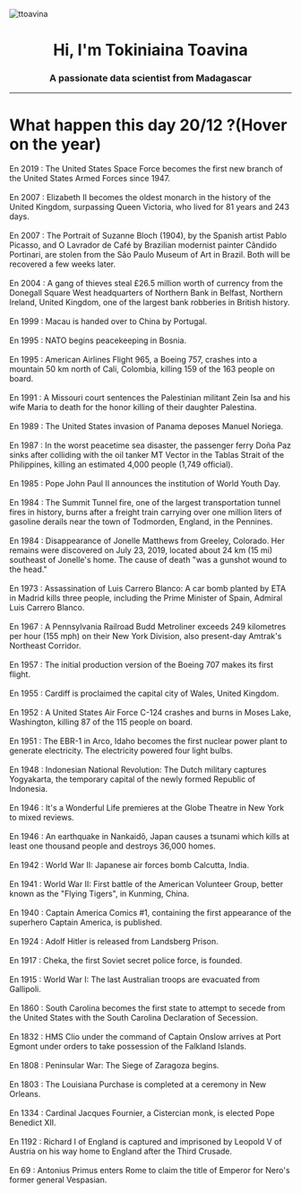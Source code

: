
<p align="left"> <img src="https://komarev.com/ghpvc/?username=ttoavina&label=Profile%20views&color=0e75b6&style=flat" alt="ttoavina" /> </p>
<h1 align="center">Hi, I'm Tokiniaina Toavina</h1>
<h3 align="center">A passionate data scientist from Madagascar</h3>
    
<hr/>
<h1> What happen this day 20/12 ?(Hover on the year)</h1>

En 2019 : The United States Space Force becomes the first new branch of the United States Armed Forces since 1947.
<br/><br/>
En 2007 : Elizabeth II becomes the oldest monarch in the history of the United Kingdom, surpassing Queen Victoria, who lived for 81 years and 243 days.
<br/><br/>
En 2007 : The Portrait of Suzanne Bloch (1904), by the Spanish artist Pablo Picasso, and O Lavrador de Café by Brazilian modernist painter Cândido Portinari, are stolen from the São Paulo Museum of Art in Brazil. Both will be recovered a few weeks later.
<br/><br/>
En 2004 : A gang of thieves steal £26.5 million worth of currency from the Donegall Square West headquarters of Northern Bank in Belfast, Northern Ireland, United Kingdom, one of the largest bank robberies in British history.
<br/><br/>
En 1999 : Macau is handed over to China by Portugal.
<br/><br/>
En 1995 : NATO begins peacekeeping in Bosnia.
<br/><br/>
En 1995 : American Airlines Flight 965, a Boeing 757, crashes into a mountain 50 km north of Cali, Colombia, killing 159 of the 163 people on board.
<br/><br/>
En 1991 : A Missouri court sentences the Palestinian militant Zein Isa and his wife Maria to death for the honor killing of their daughter Palestina.
<br/><br/>
En 1989 : The United States invasion of Panama deposes Manuel Noriega.
<br/><br/>
En 1987 : In the worst peacetime sea disaster, the passenger ferry Doña Paz sinks after colliding with the oil tanker MT Vector in the Tablas Strait of the Philippines, killing an estimated 4,000 people (1,749 official).
<br/><br/>
En 1985 : Pope John Paul II announces the institution of World Youth Day.
<br/><br/>
En 1984 : The Summit Tunnel fire, one of the largest transportation tunnel fires in history, burns after a freight train carrying over one million liters of gasoline derails near the town of Todmorden, England, in the Pennines.
<br/><br/>
En 1984 : Disappearance of Jonelle Matthews from Greeley, Colorado.  Her remains were discovered on July 23, 2019, located about 24 km (15 mi) southeast of Jonelle's home. The cause of death "was a gunshot wound to the head."
<br/><br/>
En 1973 : Assassination of Luis Carrero Blanco: A car bomb planted by ETA in Madrid kills three people, including the Prime Minister of Spain, Admiral Luis Carrero Blanco.
<br/><br/>
En 1967 : A Pennsylvania Railroad Budd Metroliner exceeds 249 kilometres per hour (155 mph) on their New York Division, also present-day Amtrak's Northeast Corridor.
<br/><br/>
En 1957 : The initial production version of the Boeing 707 makes its first flight.
<br/><br/>
En 1955 : Cardiff is proclaimed the capital city of Wales, United Kingdom.
<br/><br/>
En 1952 : A United States Air Force C-124 crashes and burns in Moses Lake, Washington, killing 87 of the 115 people on board.
<br/><br/>
En 1951 : The EBR-1 in Arco, Idaho becomes the first nuclear power plant to generate electricity. The electricity powered four light bulbs.
<br/><br/>
En 1948 : Indonesian National Revolution: The Dutch military captures Yogyakarta, the temporary capital of the newly formed Republic of Indonesia.
<br/><br/>
En 1946 : It's a Wonderful Life premieres at the Globe Theatre in New York to mixed reviews.
<br/><br/>
En 1946 : An earthquake in Nankaidō, Japan causes a tsunami which kills at least one thousand people and destroys 36,000 homes.
<br/><br/>
En 1942 : World War II: Japanese air forces bomb Calcutta, India.
<br/><br/>
En 1941 : World War II: First battle of the American Volunteer Group, better known as the "Flying Tigers", in Kunming, China.
<br/><br/>
En 1940 : Captain America Comics #1, containing the first appearance of the superhero Captain America, is published.
<br/><br/>
En 1924 : Adolf Hitler is released from Landsberg Prison.
<br/><br/>
En 1917 : Cheka, the first Soviet secret police force, is founded.
<br/><br/>
En 1915 : World War I: The last Australian troops are evacuated from Gallipoli.
<br/><br/>
En 1860 : South Carolina becomes the first state to attempt to secede from the United States with the South Carolina Declaration of Secession.
<br/><br/>
En 1832 : HMS Clio under the command of Captain Onslow arrives at Port Egmont under orders to take possession of the Falkland Islands.
<br/><br/>
En 1808 : Peninsular War: The Siege of Zaragoza begins.
<br/><br/>
En 1803 : The Louisiana Purchase is completed at a ceremony in New Orleans.
<br/><br/>
En 1334 : Cardinal Jacques Fournier, a Cistercian monk, is elected Pope Benedict XII.
<br/><br/>
En 1192 : Richard I of England is captured and imprisoned by Leopold V of Austria on his way home to England after the Third Crusade.
<br/><br/>
En 69 : Antonius Primus enters Rome to claim the title of Emperor for Nero's former general Vespasian.
<br/><br/>
